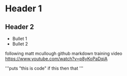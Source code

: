 # Header 1

## Header 2

* Bullet 1
* Bullet 2

following matt mcullough github markdown training video https://www.youtube.com/watch?v=p8yKoPaDqiA

'''puts "this is code"
if this then that
'''
